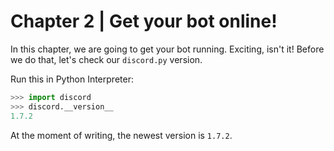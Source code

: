 # Chapter 2 | Get your bot online!
In this chapter, we are going to get your bot running. Exciting, isn't it!
Before we do that, let's check our `discord.py` version.

Run this in Python Interpreter:

```py
>>> import discord
>>> discord.__version__
1.7.2
```

At the moment of writing, the newest version is `1.7.2`.
